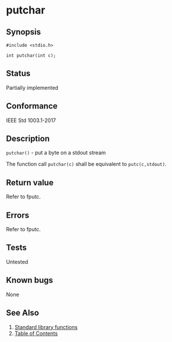 # putchar

## Synopsis

`#include <stdio.h>`

`int putchar(int c);`

## Status

Partially implemented

## Conformance

IEEE Std 1003.1-2017

## Description

`putchar()` - put a byte on a stdout stream

The function call `putchar(c)` shall be equivalent to `putc(c,stdout)`.

## Return value

Refer to fputc.

## Errors

Refer to fputc.

## Tests

Untested

## Known bugs

None

## See Also

1. [Standard library functions](../functions.md)
2. [Table of Contents](../../../README.md)
